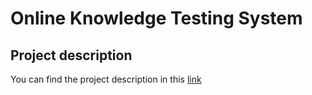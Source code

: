# Online Knowledge Testing System

## Project description
You can find the project description in this <a href="https://docs.google.com/document/d/1-CVP2YvmkB-5lryo4OXtzK2Hk5i3jnJ-vbbHLhLBcbg/edit">link</a>

